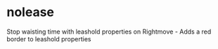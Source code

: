 # nolease
Stop waisting time with leashold properties on Rightmove - Adds a red border to leashold properties
